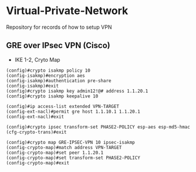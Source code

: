 # Virtual-Private-Network
Repository for records of how to setup VPN

## GRE over IPsec VPN (Cisco)
- IKE 1-2, Cryto Map
```
(config)#crypto isakmp policy 10
(config-isakmp)#encryption aes
(config-isakmp)#authentication pre-share
(config-isakmp)#exit
(config)#crypto isakmp key admin12!@# address 1.1.20.1
(config)#crypto isakmp keepalive 10
```
```
(config)#ip access-list extended VPN-TARGET
(config-ext-nacl)#permit gre host 1.1.10.1 1.1.20.1
(config-ext-nacl)#exit
```
```
(config)#crypto ipsec transform-set PHASE2-POLICY esp-aes esp-md5-hmac
(cfg-crypto-trans)#exit
```
```
(config)#crypto map GRE-IPSEC-VPN 10 ipsec-isakmp
(config-crypto-map)#match address VPN-TARGET
(config-crypto-map)#set peer 1.1.20.1
(config-crypto-map)#set transform-set PHASE2-POLICY
(config-crypto-map)#exit
```
